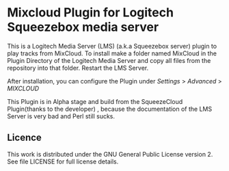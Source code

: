# Mixcloud Plugin for Logitech Squeezebox media server #

This is a Logitech Media Server (LMS) (a.k.a Squeezebox server) plugin to play
tracks from MixCloud. To install make a folder named MixCloud in the Plugin Directory of the Logitech Media Server
and copy all files from the repository into that folder. Restart the LMS Server.

After installation, you can configure the Plugin under _Settings_ > _Advanced_ > _MIXCLOUD_

This Plugin is in Alpha stage and build from the SqueezeCloud Plugin(thanks to the developer) , because the documentation
of the LMS Server is very bad and Perl still sucks.

## Licence ##

This work is distributed under the GNU General Public License version 2. See file LICENSE for
full license details.
